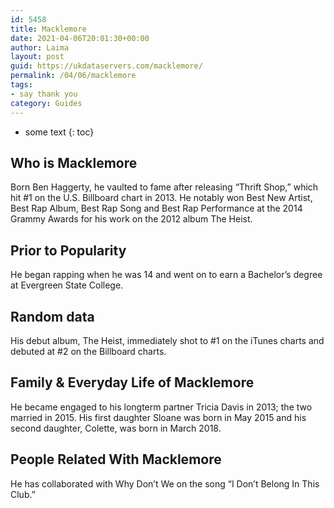 ```yaml
---
id: 5458
title: Macklemore
date: 2021-04-06T20:01:30+00:00
author: Laima
layout: post
guid: https://ukdataservers.com/macklemore/
permalink: /04/06/macklemore
tags:
- say thank you
category: Guides
---
```


* some text
{: toc}


## Who is Macklemore
                  
                  
                  
Born Ben Haggerty, he vaulted to fame after releasing &#8220;Thrift Shop,&#8221; which hit #1 on the U.S. Billboard chart in 2013. He notably won Best New Artist, Best Rap Album, Best Rap Song and Best Rap Performance at the 2014 Grammy Awards for his work on the 2012 album The Heist. 
                  
              
            
              
            
                
                
                
## Prior to Popularity
                  
                  
                  
He began rapping when he was 14 and went on to earn a Bachelor&#8217;s degree at Evergreen State College.
                  
              
            
              
            
                
                
                
## Random data
                  
                  
                  
His debut album, The Heist, immediately shot to #1 on the iTunes charts and debuted at #2 on the Billboard charts.
                  
              
            
              
            
                
                
                
## Family & Everyday Life of Macklemore
                  
                  
                  
He became engaged to his longterm partner Tricia Davis in 2013; the two married in 2015. His first daughter Sloane was born in May 2015 and his second daughter, Colette, was born in March 2018.  
                  
              
            
              
            
                
                
                
## People Related With Macklemore
                  
                  
                  
He has collaborated with Why Don&#8217;t We on the song &#8220;I Don&#8217;t Belong In This Club.&#8221;
                  
              
            
              
            
                
              
            
              
              
            
            
              
            
          
          
          